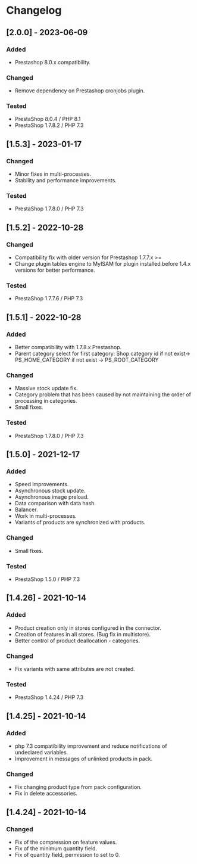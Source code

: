 # Changelog

## [2.0.0] - 2023-06-09

### Added

- Prestashop 8.0.x compatibility.

### Changed

- Remove dependency on Prestashop cronjobs plugin.

### Tested

- PrestaShop 8.0.4 / PHP 8.1
- PrestaShop 1.7.8.2 / PHP 7.3

## [1.5.3] - 2023-01-17

### Changed

- Minor fixes in multi-processes.
- Stability and performance improvements.

### Tested

- PrestaShop 1.7.8.0 / PHP 7.3

## [1.5.2] - 2022-10-28

### Changed

- Compatibility fix with older version for Prestashop 1.7.7.x >=
- Change plugin tables engine to MyISAM for plugin installed before 1.4.x versions for better performance.

### Tested

- PrestaShop 1.7.7.6 / PHP 7.3

## [1.5.1] - 2022-10-28

### Added

- Better compatibility with 1.7.8.x Prestashop.
- Parent category select for first category: Shop category id if not exist-> PS_HOME_CATEGORY if not exist -> PS_ROOT_CATEGORY

### Changed

- Massive stock update fix.
- Category problem that has been caused by not maintaining the order of processing in categories.
- Small fixes.

### Tested

- PrestaShop 1.7.8.0 / PHP 7.3

## [1.5.0] - 2021-12-17

### Added

- Speed improvements.
- Asynchronous stock update.
- Asynchronous image preload.
- Data comparison with data hash.
- Balancer.
- Work in multi-processes.
- Variants of products are synchronized with products.

### Changed

- Small fixes.

### Tested

- PrestaShop 1.5.0 / PHP 7.3

## [1.4.26] - 2021-10-14

### Added

- Product creation only in stores configured in the connector.
- Creation of features in all stores. (Bug fix in multistore).
- Better control of product deallocation - categories.

### Changed

- Fix variants with same attributes are not created.

### Tested

- PrestaShop 1.4.24 / PHP 7.3

## [1.4.25] - 2021-10-14

### Added

- php 7.3 compatibility improvement and reduce notifications of undeclared variables.
- Improvement in messages of unlinked products in pack.

### Changed

- Fix changing product type from pack configuration.
- Fix in delete accessories.

## [1.4.24] - 2021-10-14

### Changed

- Fix of the compression on feature values.
- Fix of the minimum quantity field.
- Fix of quantity field, permission to set to 0.